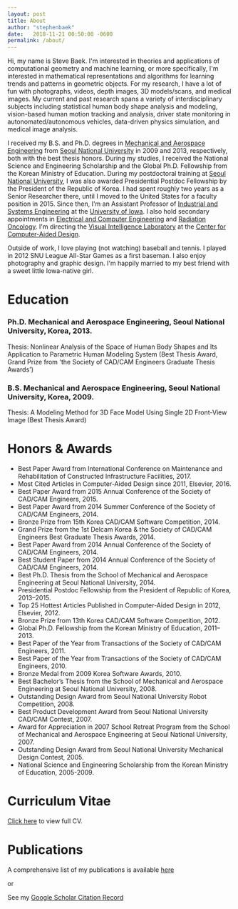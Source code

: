 ```yaml
---
layout: post
title: About
author: "stephenbaek"
date:   2018-11-21 00:50:00 -0600
permalink: /about/
---
```


Hi, my name is Steve Baek. I'm interested in theories and applications of computational geometry and machine learning, or more specifically,
I'm interested in mathematical representations and algorithms for learning trends and patterns in geometric objects.
For my research, I have a lot of fun with photographs, videos, depth images, 3D models/scans, and medical images.
My current and past research spans a variety of interdisciplinary subjects including statistical human body shape analysis and modeling,
vision-based human motion tracking and analysis, driver state monitoring in autonomated/autonomous vehicles, data-driven physics simulation, and medical image analysis.

I received my B.S. and Ph.D. degrees in [Mechanical and Aerospace Engineering][mae] from [Seoul National University][snu] in 2009 and 2013, respectively,
both with the best thesis honors.
During my studies, I received the National Science and Engineering Scholarship and the Global Ph.D. Fellowship from the Korean Ministry of Education.
During my postdoctoral training at [Seoul National University][snu], I was also awarded Presidential Postdoc Fellowship by the President of the Republic of Korea.
I had spent roughly two years as a Senior Researcher there, until I moved to the United States for a faculty position in 2015.
Since then, I'm an Assistant Professor of [Industrial and Systems Engineering][ise] at the [University of Iowa][ui].
I also hold secondary appointments in [Electrical and Computer Engineering][ece] and [Radiation Oncology][rad].
I'm directing the [Visual Intelligence Laboratory][lab] at the [Center for Computer-Aided Design][ccad].

Outside of work, I love playing (not watching) baseball and tennis. I played in 2012 SNU League All-Star Games as a first baseman. I also enjoy photography and graphic design.
I'm happily married to my best friend with a sweet little Iowa-native girl.
 

# Education
### Ph.D. Mechanical and Aerospace Engineering, Seoul National University, Korea, 2013.
Thesis: Nonlinear Analysis of the Space of Human Body Shapes and Its Application to Parametric Human Modeling System (Best Thesis Award, Grand Prize from 'the Society of CAD/CAM Engineers Graduate Thesis Awards') 

### B.S. Mechanical and Aerospace Engineering, Seoul National University, Korea, 2009.
Thesis: A Modeling Method for 3D Face Model Using Single 2D Front-View Image (Best Thesis Award)

# Honors & Awards
- Best Paper Award from International Conference on Maintenance and Rehabilitation of Constructed Infrastructure Facilities, 2017.
- Most Cited Articles in Computer-Aided Design since 2011, Elsevier, 2016.
- Best Paper Award from 2015 Annual Conference of the Society of CAD/CAM Engineers, 2015.
- Best Paper Award from 2014 Summer Conference of the Society of CAD/CAM Engineers, 2014.
- Bronze Prize from 15th Korea CAD/CAM Software Competition, 2014.
- Grand Prize from the 1st Delcam Korea & the Society of CAD/CAM Engineers Best Graduate Thesis Awards, 2014.
- Best Paper Award from 2014 Annual Conference of the Society of CAD/CAM Engineers, 2014.
- Best Student Paper from 2014 Annual Conference of the Society of CAD/CAM Engineers, 2014.
- Best Ph.D. Thesis from the School of Mechanical and Aerospace Engineering at Seoul National University, 2014.
- Presidential Postdoc Fellowship from the President of Republic of Korea, 2013–2015.
- Top 25 Hottest Articles Published in Computer-Aided Design in 2012, Elsevier, 2012.
- Bronze Prize from 13th Korea CAD/CAM Software Competition, 2012.
- Global Ph.D. Fellowship from the Korean Ministry of Education, 2011–2013.
- Best Paper of the Year from Transactions of the Society of CAD/CAM Engineers, 2011.
- Best Paper of the Year from Transactions of the Society of CAD/CAM Engineers, 2010.
- Bronze Medal from 2009 Korea Software Awards, 2010.
- Best Bachelor’s Thesis from the School of Mechanical and Aerospace Engineering at Seoul National University, 2008.
- Outstanding Design Award from Seoul National University Robot Competition, 2008.
- Best Product Development Award from Seoul National University CAD/CAM Contest, 2007.
- Award for Appreciation in 2007 School Retreat Program from the School of Mechanical and Aerospace Engineering at Seoul National University, 2007.
- Outstanding Design Award from Seoul National University Mechanical Design Contest, 2005.
- National Science and Engineering Scholarship from the Korean Ministry of Education, 2005-2009.


# Curriculum Vitae

[Click here](http://www.stephenbaek.com/cv.pdf) to view full CV.


# Publications

A comprehensive list of my publications is available [here](/publications/) 

or 

See my [Google Scholar Citation Record](https://scholar.google.com/citations?user=dr2krBsAAAAJ&hl=en)

[ui]: https://www.uiowa.edu/
[ise]: https://ise.engineering.uiowa.edu/
[ece]: https://ece.engineering.uiowa.edu/
[rad]: https://medicine.uiowa.edu/radiationoncology/
[lab]: http://www.stephenbaek.com/lab
[ccad]: https://www.ccad.uiowa.edu/
[snu]: http://www.snu.ac.kr
[mae]: http://mae.snu.ac.kr/
